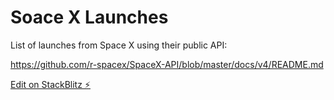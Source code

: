 # Soace X Launches

List of launches from Space X using their public API:

https://github.com/r-spacex/SpaceX-API/blob/master/docs/v4/README.md

[Edit on StackBlitz ⚡️](https://stackblitz.com/edit/angular-ivy-ksnwgy)